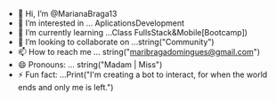 - 👋 Hi, I’m @MarianaBraga13
- 👀 I’m interested in ... AplicationsDevelopment
- 🌱 I’m currently learning ...Class FullsStack&Mobile[Bootcamp])
- 💞️ I’m looking to collaborate on ...string("Community")
- 📫 How to reach me ... string("maribragadomingues@gmail.com")
- 😄 Pronouns: ... string("Madam | Miss")
- ⚡ Fun fact: ...Print("I'm creating a bot to interact, for when the world ends and only me is left.")

<!---
MarianaBraga13/MarianaBraga13 is a ✨ special ✨ repository because its `README.md` (this file) appears on your GitHub profile.
You can click the Preview link to take a look at your changes.
--->
